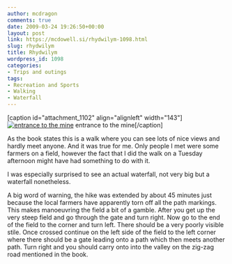 ```yaml
---
author: mcdragon
comments: true
date: 2009-03-24 19:26:50+00:00
layout: post
link: https://mcdowell.si/rhydwilym-1098.html
slug: rhydwilym
title: Rhydwilym
wordpress_id: 1098
categories:
- Trips and outings
tags:
- Recreation and Sports
- Walking
- Waterfall
---
```


[caption id="attachment_1102" align="alignleft" width="143"][![entrance to the mine](https://mcdowell.si/wp-content/uploads/2009/03/waterfall1-1-143x300.jpg)](https://mcdowell.si/about/gallery?album=Rhydwilym) entrance to the mine[/caption]

As the book states this is a walk where you can see lots of nice views and hardly meet anyone. And it was true for me. Only people I met were some farmers on a field, however the fact that I did the walk on a Tuesday afternoon might have had something to do with it.

I was especially surprised to see an actual waterfall, not very big but a waterfall nonetheless.

A big word of warning, the hike was extended by about 45 minutes just because the local farmers have apparently torn off all the path markings. This makes manoeuvring the field a bit of a gamble. After you get up the very steep field and go through the gate and turn right. Now go to the end of the field to the corner and turn left. There should be a very poorly visible stile. Once crossed continue on the left side of the field to the left corner where there should be a gate leading onto a path which then meets another path. Turn right and you should carry onto into the valley on the zig-zag road mentioned in the book.


